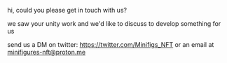 hi, could you please get in touch with us?

we saw your unity work and we'd like to discuss to develop something for us

send us a DM on twitter: https://twitter.com/Minifigs_NFT
or an email at minifigures-nft@proton.me
